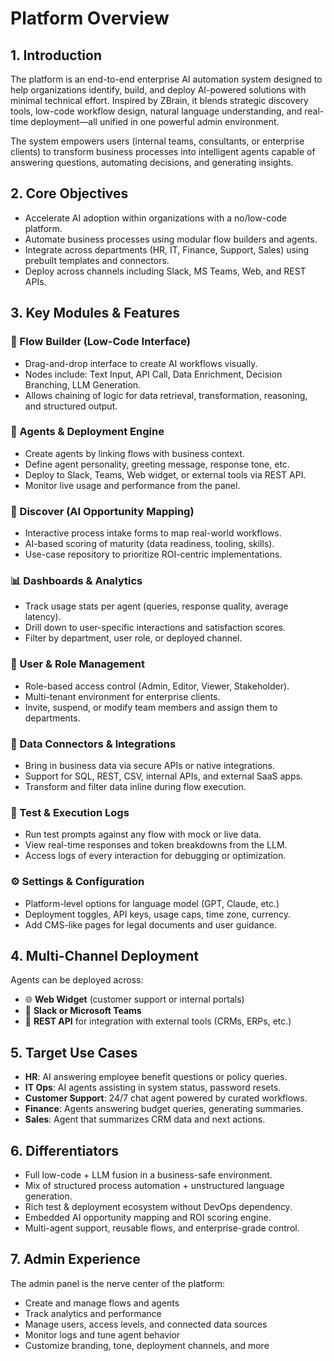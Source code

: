 # Platform Overview

## 1. Introduction
The platform is an end-to-end enterprise AI automation system designed to help organizations identify, build, and deploy AI-powered solutions with minimal technical effort. Inspired by ZBrain, it blends strategic discovery tools, low-code workflow design, natural language understanding, and real-time deployment—all unified in one powerful admin environment.

The system empowers users (internal teams, consultants, or enterprise clients) to transform business processes into intelligent agents capable of answering questions, automating decisions, and generating insights.

## 2. Core Objectives
- Accelerate AI adoption within organizations with a no/low-code platform.
- Automate business processes using modular flow builders and agents.
- Integrate across departments (HR, IT, Finance, Support, Sales) using prebuilt templates and connectors.
- Deploy across channels including Slack, MS Teams, Web, and REST APIs.

## 3. Key Modules & Features

### 🧠 Flow Builder (Low-Code Interface)
- Drag-and-drop interface to create AI workflows visually.
- Nodes include: Text Input, API Call, Data Enrichment, Decision Branching, LLM Generation.
- Allows chaining of logic for data retrieval, transformation, reasoning, and structured output.

### 👥 Agents & Deployment Engine
- Create agents by linking flows with business context.
- Define agent personality, greeting message, response tone, etc.
- Deploy to Slack, Teams, Web widget, or external tools via REST API.
- Monitor live usage and performance from the panel.

### 🧭 Discover (AI Opportunity Mapping)
- Interactive process intake forms to map real-world workflows.
- AI-based scoring of maturity (data readiness, tooling, skills).
- Use-case repository to prioritize ROI-centric implementations.

### 📊 Dashboards & Analytics
- Track usage stats per agent (queries, response quality, average latency).
- Drill down to user-specific interactions and satisfaction scores.
- Filter by department, user role, or deployed channel.

### 🔐 User & Role Management
- Role-based access control (Admin, Editor, Viewer, Stakeholder).
- Multi-tenant environment for enterprise clients.
- Invite, suspend, or modify team members and assign them to departments.

### 🧩 Data Connectors & Integrations
- Bring in business data via secure APIs or native integrations.
- Support for SQL, REST, CSV, internal APIs, and external SaaS apps.
- Transform and filter data inline during flow execution.

### 📄 Test & Execution Logs
- Run test prompts against any flow with mock or live data.
- View real-time responses and token breakdowns from the LLM.
- Access logs of every interaction for debugging or optimization.

### ⚙️ Settings & Configuration
- Platform-level options for language model (GPT, Claude, etc.)
- Deployment toggles, API keys, usage caps, time zone, currency.
- Add CMS-like pages for legal documents and user guidance.

## 4. Multi-Channel Deployment
Agents can be deployed across:
- 🌐 **Web Widget** (customer support or internal portals)
- 💬 **Slack or Microsoft Teams**
- 🔁 **REST API** for integration with external tools (CRMs, ERPs, etc.)

## 5. Target Use Cases
- **HR**: AI answering employee benefit questions or policy queries.
- **IT Ops**: AI agents assisting in system status, password resets.
- **Customer Support**: 24/7 chat agent powered by curated workflows.
- **Finance**: Agents answering budget queries, generating summaries.
- **Sales**: Agent that summarizes CRM data and next actions.

## 6. Differentiators
- Full low-code + LLM fusion in a business-safe environment.
- Mix of structured process automation + unstructured language generation.
- Rich test & deployment ecosystem without DevOps dependency.
- Embedded AI opportunity mapping and ROI scoring engine.
- Multi-agent support, reusable flows, and enterprise-grade control.

## 7. Admin Experience
The admin panel is the nerve center of the platform:
- Create and manage flows and agents
- Track analytics and performance
- Manage users, access levels, and connected data sources
- Monitor logs and tune agent behavior
- Customize branding, tone, deployment channels, and more
